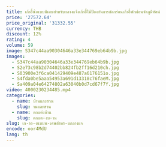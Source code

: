 ```yaml
---
title: เก้าอี้นั่งแบบพิเศษสำหรับกลางแจ้งเก้าอี้ไม้ป้องกันการกัดกร่อนเก้าอี้พักผ่อนจัดภูมิทัศน์
price: '27572.64'
price_original: '31332.55'
currency: THB
discount: 12%
rating: 4
volume: 59
image: S347c44aa90304646a33e344769eb64b9b.jpg
images:
  - S347c44aa90304646a33e344769eb64b9b.jpg
  - S2e73c98b2d74402bb824fb2ff16d210ch.jpg
  - S03900e3f6ca041429409e487a6176151o.jpg
  - S4fda0be5aaa54953a691d13318c76faeM.jpg
  - Sa409a04e64274802a63040b0d7cd67f7Y.jpg
video: 4000230234485.mp4
categories:
  - name: บ้านและสวน
    slug: านและสวน
  - name: ตกแต่งบ้าน
    slug: ตกแต-งบ-าน
slug: เก-าอ-งแบบพ-เศษสำหร-บกลางแจ
encode: oor4MdU
lang: th
---
```

  